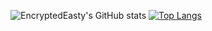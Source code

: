 ![EncryptedEasty's GitHub stats](https://github-readme-stats.vercel.app/api?username=EncryptedEasty&show_icons=true&theme=dark&count_private=true)
[![Top Langs](https://github-readme-stats.vercel.app/api/top-langs/?username=EncryptedEasty)](https://github.com/anuraghazra/github-readme-stats)


